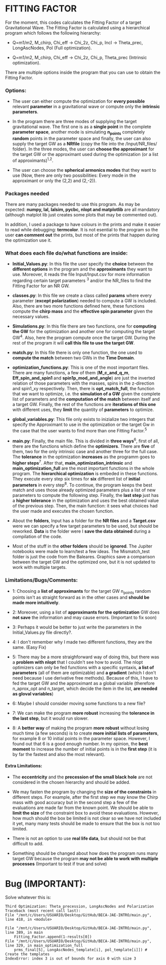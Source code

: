 # FITTING FACTOR

For the moment, this codes calculates the Fitting Factor of a target Gravitational Wave. The Fitting Factor is calculated using a hierarchical program which follows the following hierarchy:

- Q=m1/m2, M_chirp, Chi_eff -> Chi_2z, Chi_p, Incl -> Theta_prec, LongAscNodes, Pol (Full optimization).

- Q=m1/m2, M_chirp, Chi_eff -> Chi_2z, Chi_p, Theta_prec (Intrinsic optimization).

There are multiple options inside the program that you can use to obtain the Fitting Factor.

### Options:

- The user can either compute the optimization for **every possible** relevant **parameter** in a gravitational wave or compute only the **intrinsic parameters**.

- In the program there are three modes of supplying the target gravitational wave. The first one is as a **single point** in the complete **parameter space**, another mode is simulating **n<sub>points<sub>** completely **random** points in the parameter space and finally, the user can also supply the target GW as a **NRfile** (copy the file into the /Input/NR_files/ folder). In the three modes, the user can **choose the approximant** for the target GW or the approximant used during the optimization (or a list of approximants)<sup>1,2</sup>. 

- The user can choose the **spherical armonics modes** that they want to use (Now, there are only two possibilities: Every mode in the approximant or only the (2,2) and (2,-2)). 

### Packages needed

There are many packages needed to use this program. As may be expected: **numpy, lal, lalsim, pycbc, nlopt and matplotlib** are all mandatory (although matplot lib just creates some plots that may be commented out).

In addition, I used a package to have colours in the prints and make it easier to read while debugging: **termcolor**. It is not esential to the program so the user **can comment out** the prints, but most of the prints that happen during the optimization use it.

### What does each file do/what functions are inside:

- **Initial_Values.py**: In this file the user specify the **choice** between the **different options** in the program and the **approximants** they want to use. Moreover, it reads the file Input/Input.csv for more information regarding certain target parameters <sup>3</sup> and/or the NR_files to find the Fitting Factor for an NR GW.

- **classes.py**: In this file we create a class called **params** where every parameter (**except polarization**) needed to compute a GW is included. Also, there are two more functions defined here, these functions compute the **chirp mass** and the **effective spin parameter** given the necessary values.

- **Simulations.py**: In this file there are two functions, one for **computing the GW** for the optimization and another one for computing the target GW<sup>4</sup>. Also, here the program compute once the target GW. During the rest of the program it will **call this file to use the target GW**.

- **match.py**: In this file there is only one function, the one used to **compute the match** between two GWs in the **Time Domain**.

- **optimization_functions.py**: This is one of the most important files. There are many functions, a few of them (**M_c_and_q_m**, **Eff_spin_and_spin1** and **spin1p_mod_and_angle**) are just the inverted relation of those parameters with the masses, spins in the z-direction and spin1_xy respectively. Then, there is **opt_match_full**, the function that we want to optimize, i.e. the **simulation of a GW** given the complete list of parameters and the **computation of the match** between itself and a target GW. Finally, the rest of the functions are **iterations of this one** with different uses, they **limit** the quantity of **parameters** to optimize.

- **global_variables.py**: This file only exists to inizialize two integers that specify the Approximant to use in the optimization or the target Gw in the case that the user wants to find more than one Fitting Factor.<sup>5</sup>

- **main.py**: Finally, the main file. This is divided in **three ways**<sup>6</sup>, first of all, there are the functions which define the **optimizers**. There are **five** of them, two for the only intrinsic case and another three for the full case. The **tolerance** in the optimization **increases** as the programm goes to **higher steps**<sup>7</sup>. After that, **main_optimization_intrinsic** and **main_optimization_full** are the most important functions in the whole program. The **hierarchical optimization** is embeded in these functions. They execute every step six times for **six** different list of **initial parameters** in every step<sup>8</sup>. To continue, the program keeps the best match and uses those already optimized parameters plus a list of new parameters to compute the following step. Finally, the **last step** just has a **higher tolerance** in the optimization and uses the best obtained value of the previous step. Then, the main function: it sees what choices had the user made and executes the chosen function.

- About the **folders**, Input has a folder for the **NR files** and a **Target.csv** were we can specify a few target parameters to be used, but should be reworked. **Data** is the folder were I **save the data obtained** during a compilation of the code.

- Most of the stuff in the **other folders** should be **ignored**. The Jupiter notebooks were made to learn/test a few ideas. The Mismatch_test folder is just the code from the Baleares. Graphics save a comparison between the target GW and the optimized one, but it is not updated to work with multiple targets.

### Limitations/Bugs/Comments:

- 1: Choosing a **list of approximants** for the target GW n<sub>points</sub> random points isn't as straight forward as in the other cases and **should be made more intuitively**.

- 2: Moreover, using a list of **approximants for the optimization** GW does **not save** the information and may cause errors. (Important to fix soon)

- 3: Perhaps it would be better to just write the parameters in the Initial_Values.py file directly?.

- 4: I don't remember why I made two different functions, they are the same. (Easy Fix)

- 5: There may be a more straighforward way of doing this, but there was a **problem with nlopt** that I couldn't see how to avoid. The nlopt optimizers can only be fed functions with a specific syntaxis, **a list of parameters** (all of them are optimizable) and **a gradient** (which I don't need because I use derivative free methods). Because of this, I have to fed the target GW and the approximant as a global variable (therefore n_aprox_opt and n_target, which decide the item in the list, **are needed as gloval variables**)

- 6: Maybe I should consider moving some functions to a new file?

- 7: We can make the program **more robust** increasing the **tolerance in the last step**, but it would run slower.

- 8: A **better way** of making the program **more robust** without losing much time (a few seconds) is to create **more initial lists of parameters**, for example 8 or 10 initial points in the parameter space. However, I found out that 6 is a good enough number. In my opinion, the **best moment** to increase the number of initial points is in the **first step** (it is by far the fastest and also the most relevant). 

#### Extra Limitations:

- The **eccentricity** and the **precession of the small black hole** are not considered in the chosen hierarchy and should be added.

- We may fasten the program by changing the **size of the constraints** in different steps. For example, after the first step we may know the Chirp mass with good accuracy but in the second step a few of the evaluations are made far from the known point. We should be able to **limit the size** of the constraint box to avoid these evaluations. However, how much should the box be limited is not clear so we have not included it yet, many many tests should be made to ensure that the box is not too limited.

- There is not an option to use **real life data**, but should not be that difficult to add.

- Something should be changed about how does the program runs many target GW because the program **may not be able to work with multiple processes** (Important to test if true and solve)


# Bug (IMPORTANT):

Solve whatever this is:

    Third Optimization: Theta_precession, LongAscNodes and Polarization
    Traceback (most recent call last):
    File "/mnt/c/Users/USUARIO/Desktop/GitHub/BECA-JAE-INTRO/main.py", line 418, in <module>
        
    File "/mnt/c/Users/USUARIO/Desktop/GitHub/BECA-JAE-INTRO/main.py", line 389, in main
        Fitting_Factor.append(1-results[0])
    File "/mnt/c/Users/USUARIO/Desktop/GitHub/BECA-JAE-INTRO/main.py", line 329, in main_optimization_full
        prms_final[5], LongAscNodes_template[i], pol_template[i]]) # Create the templates
    IndexError: index 3 is out of bounds for axis 0 with size 3